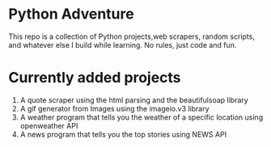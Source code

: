 # Python Adventure
This repo is a collection of Python projects,web scrapers, random scripts, and whatever else I build while learning. No rules, just code and fun.
# Currently added projects
1. A quote scraper using the html parsing and the beautifulsoap library
2. A gif generator from Images using the imageio.v3 library
3. A weather program that tells you the weather of a specific location using openweather API
4. A news program that tells you the top stories using NEWS API


